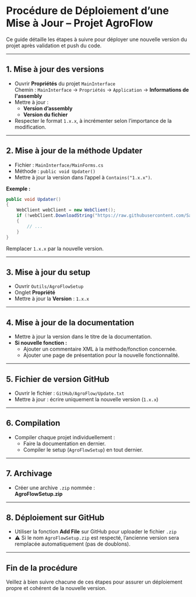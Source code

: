 # Procédure de Déploiement d’une Mise à Jour – Projet AgroFlow

Ce guide détaille les étapes à suivre pour déployer une nouvelle version du projet après validation et push du code.

---

## 1. Mise à jour des versions

- Ouvrir **Propriétés** du projet `MainInterface`  
  Chemin : `MainInterface` → `Propriétés` → `Application` → **Informations de l'assembly**
- Mettre à jour :
  - **Version d’assembly**
  - **Version du fichier**
- Respecter le format `1.x.x`, à incrémenter selon l’importance de la modification.

---

## 2. Mise à jour de la méthode Updater

- Fichier : `MainInterface/MainForms.cs`
- Méthode : `public void Updater()`
- Mettre à jour la version dans l’appel à `Contains("1.x.x")`.

**Exemple :**
```csharp
public void Updater()
{
    WebClient webClient = new WebClient();
    if (!webClient.DownloadString("https://raw.githubusercontent.com/SamBzd/AgroFlow/refs/heads/master/Update.txt").Contains("1.x.x"))
    {
        // ...
    }
}
```
Remplacer `1.x.x` par la nouvelle version.

---

## 3. Mise à jour du setup

- Ouvrir `Outils/AgroFlowSetup`
- Onglet **Propriété**
- Mettre à jour la **Version** : `1.x.x`

---

## 4. Mise à jour de la documentation

- Mettre à jour la version dans le titre de la documentation.
- **Si nouvelle fonction :**
  - Ajouter un commentaire XML à la méthode/fonction concernée.
  - Ajouter une page de présentation pour la nouvelle fonctionnalité.

---

## 5. Fichier de version GitHub

- Ouvrir le fichier : `GitHub/AgroFlow/Update.txt`
- Mettre à jour : écrire uniquement la nouvelle version (`1.x.x`)

---

## 6. Compilation

- Compiler chaque projet individuellement :
  - Faire la documentation en dernier.
  - Compiler le setup (`AgroFlowSetup`) en tout dernier.

---

## 7. Archivage

- Créer une archive `.zip` nommée :  
  **AgroFlowSetup.zip**

---

## 8. Déploiement sur GitHub

- Utiliser la fonction **Add File** sur GitHub pour uploader le fichier `.zip`
- ⚠️ Si le nom `AgroFlowSetup.zip` est respecté, l’ancienne version sera remplacée automatiquement (pas de doublons).

---

## Fin de la procédure

Veillez à bien suivre chacune de ces étapes pour assurer un déploiement propre et cohérent de la nouvelle version.
